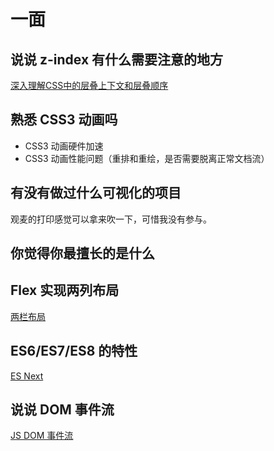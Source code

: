 # 一面

## 说说 z-index 有什么需要注意的地方

[深入理解CSS中的层叠上下文和层叠顺序](https://www.zhangxinxu.com/wordpress/2016/01/understand-css-stacking-context-order-z-index/)

## 熟悉 CSS3 动画吗

*   CSS3 动画硬件加速
*   CSS3 动画性能问题（重排和重绘，是否需要脱离正常文档流）

## 有没有做过什么可视化的项目

观麦的打印感觉可以拿来吹一下，可惜我没有参与。

## 你觉得你最擅长的是什么

## Flex 实现两列布局

[两栏布局](https://github.com/LaamGinghong/FE-Interview-questions/blob/master/CSS/%E4%B8%A4%E6%A0%8F%E5%B8%83%E5%B1%80.md)

## ES6/ES7/ES8 的特性

[ES Next](https://i-want-offer.github.io/FE-Essay/JS/ES-Next%E6%96%B0%E7%89%B9%E6%80%A7.html)

## 说说 DOM 事件流

[JS DOM 事件流](https://github.com/LaamGinghong/FE-Interview-questions/blob/master/JS/DOM%E4%BA%8B%E4%BB%B6.md)

